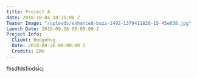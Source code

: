 ```yaml
---
title: Project A
date: 2018-10-04 18:35:00 Z
Teaser Image: "/uploads/enhanced-buzz-1492-1379411828-15-45e038.jpg"
Launch Date: 2018-09-26 00:00:00 Z
Project Info:
  Client: Hedgehog
  Date: 2018-09-26 00:00:00 Z
  Credits: EWU
---
```


fhsdfdsfiodsicj